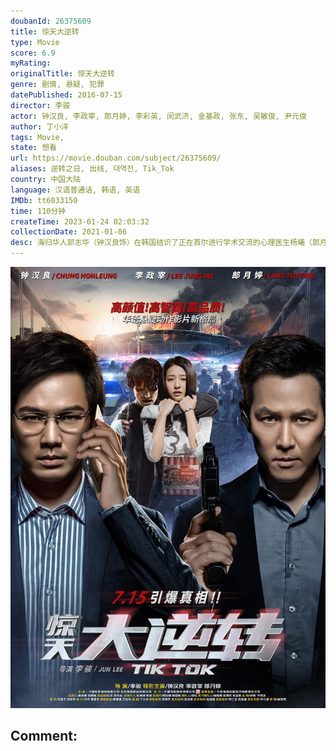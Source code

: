 ```yaml
---
doubanId: 26375609
title: 惊天大逆转
type: Movie
score: 6.9
myRating: 
originalTitle: 惊天大逆转
genre: 剧情, 悬疑, 犯罪
datePublished: 2016-07-15
director: 李骏
actor: 钟汉良, 李政宰, 郎月婷, 李彩英, 闵武济, 金基政, 张东, 吴敏俊, 尹元俊
author: 丁小洋
tags: Movie, 
state: 想看
url: https://movie.douban.com/subject/26375609/
aliases: 逆转之日, 出线, 대역전, Tik_Tok
country: 中国大陆
language: 汉语普通话, 韩语, 英语
IMDb: tt6033150
time: 110分钟
createTime: 2023-01-24 02:03:32
collectionDate: 2021-01-06
desc: 海归华人郭志华（钟汉良饰）在韩国结识了正在首尔进行学术交流的心理医生杨曦（郎月婷饰），便委托她为烧伤毁容的哥哥郭志达进行创后心理诊疗辅导。于此同时，首尔正在进行着一场激烈的中韩足球对抗赛，决战之际...
---
```


![image](assets/p2363070684.jpg)

Comment: 
---

